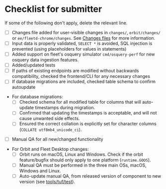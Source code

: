 # Checklist for submitter

If some of the following don't apply, delete the relevant line.

<!-- Note that API documentation changes are now addressed by the product design team. -->

- [ ] Changes file added for user-visible changes in `changes/`, `orbit/changes/` or `ee/fleetd-chrome/changes`.
  See [Changes files](https://github.com/fleetdm/fleet/blob/main/docs/Contributing/Committing-Changes.md#changes-files) for more information.
- [ ] Input data is properly validated, `SELECT *` is avoided, SQL injection is prevented (using placeholders for values in statements)
- [ ] Added support on fleet's osquery simulator `cmd/osquery-perf` for new osquery data ingestion features.
- [ ] Added/updated tests
- [ ] If paths of existing endpoints are modified without backwards compatibility, checked the frontend/CLI for any necessary changes
- [ ] If database migrations are included, checked table schema to confirm autoupdate
- For database migrations:
  - [ ] Checked schema for all modified table for columns that will auto-update timestamps during migration.
  - [ ] Confirmed that updating the timestamps is acceptable, and will not cause unwanted side effects.
  - [ ] Ensured the correct collation is explicitly set for character columns (`COLLATE utf8mb4_unicode_ci`).
- [ ] Manual QA for all new/changed functionality
- For Orbit and Fleet Desktop changes:
   - [ ] Orbit runs on macOS, Linux and Windows. Check if the orbit feature/bugfix should only apply to one platform (`runtime.GOOS`).
   - [ ] Manual QA must be performed in the three main OSs, macOS, Windows and Linux.
   - [ ] Auto-update manual QA, from released version of component to new version (see [tools/tuf/test](../tools/tuf/test/README.md)).
